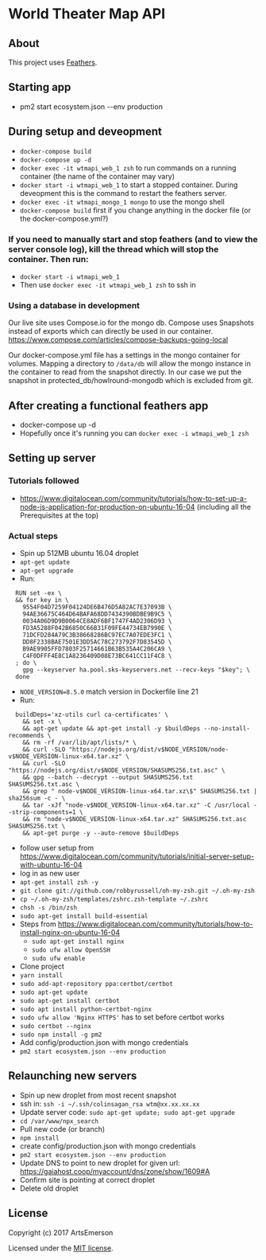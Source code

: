 # World Theater Map API

## About

This project uses [Feathers](http://feathersjs.com).

## Starting app

- pm2 start ecosystem.json --env production

## During setup and deveopment

- `docker-compose build`
- `docker-compose up -d`
- `docker exec -it wtmapi_web_1 zsh` to run commands on a running container (the name of the container may vary)
- `docker start -i wtmapi_web_1` to start a stopped container. During deveopment this is the command to restart the feathers server.
- `docker exec -it wtmapi_mongo_1 mongo` to use the mongo shell
- `docker-compose build` first if you change anything in the docker file (or the docker-compose.yml?)

### If you need to manually start and stop feathers (and to view the server console log), kill the thread which will stop the container. Then run:

- `docker start -i wtmapi_web_1`
- Then use `docker exec -it wtmapi_web_1 zsh` to ssh in

### Using a database in development

Our live site uses Compose.io for the mongo db. Compose uses Snapshots instead of exports which can directly be used in our container. https://www.compose.com/articles/compose-backups-going-local

Our docker-compose.yml file has a settings in the mongo container for volumes. Mapping a directory to `/data/db` will allow the mongo instance in the container to read from the snapshot directly. In our case we put the snapshot in protected_db/howlround-mongodb which is excluded from git.

## After creating a functional feathers app

- docker-compose up -d
- Hopefully once it's running you can ``docker exec -i wtmapi_web_1 zsh``

## Setting up server

### Tutorials followed

- https://www.digitalocean.com/community/tutorials/how-to-set-up-a-node-js-application-for-production-on-ubuntu-16-04 (including all the Prerequisites at the top)

### Actual steps

- Spin up 512MB ubuntu 16.04 droplet
- `apt-get update`
- `apt-get upgrade`
- Run:
```
  RUN set -ex \
  && for key in \
    9554F04D7259F04124DE6B476D5A82AC7E37093B \
    94AE36675C464D64BAFA68DD7434390BDBE9B9C5 \
    0034A06D9D9B0064CE8ADF6BF1747F4AD2306D93 \
    FD3A5288F042B6850C66B31F09FE44734EB7990E \
    71DCFD284A79C3B38668286BC97EC7A07EDE3FC1 \
    DD8F2338BAE7501E3DD5AC78C273792F7D83545D \
    B9AE9905FFD7803F25714661B63B535A4C206CA9 \
    C4F0DFFF4E8C1A8236409D08E73BC641CC11F4C8 \
  ; do \
    gpg --keyserver ha.pool.sks-keyservers.net --recv-keys "$key"; \
  done
```
- `NODE_VERSION=8.5.0` match version in Dockerfile line 21
- Run:
```
  buildDeps='xz-utils curl ca-certificates' \
    && set -x \
    && apt-get update && apt-get install -y $buildDeps --no-install-recommends \
    && rm -rf /var/lib/apt/lists/* \
    && curl -SLO "https://nodejs.org/dist/v$NODE_VERSION/node-v$NODE_VERSION-linux-x64.tar.xz" \
    && curl -SLO "https://nodejs.org/dist/v$NODE_VERSION/SHASUMS256.txt.asc" \
    && gpg --batch --decrypt --output SHASUMS256.txt SHASUMS256.txt.asc \
    && grep " node-v$NODE_VERSION-linux-x64.tar.xz\$" SHASUMS256.txt | sha256sum -c - \
    && tar -xJf "node-v$NODE_VERSION-linux-x64.tar.xz" -C /usr/local --strip-components=1 \
    && rm "node-v$NODE_VERSION-linux-x64.tar.xz" SHASUMS256.txt.asc SHASUMS256.txt \
    && apt-get purge -y --auto-remove $buildDeps
```
- follow user setup from https://www.digitalocean.com/community/tutorials/initial-server-setup-with-ubuntu-16-04
- log in as new user
- `apt-get install zsh -y`
- `git clone git://github.com/robbyrussell/oh-my-zsh.git ~/.oh-my-zsh`
- `cp ~/.oh-my-zsh/templates/zshrc.zsh-template ~/.zshrc`
- `chsh -s /bin/zsh`
- `sudo apt-get install build-essential`
- Steps from https://www.digitalocean.com/community/tutorials/how-to-install-nginx-on-ubuntu-16-04
  - `sudo apt-get install nginx`
  - `sudo ufw allow OpenSSH`
  - `sudo ufw enable`
- Clone project
- `yarn install`
- `sudo add-apt-repository ppa:certbot/certbot`
- `sudo apt-get update`
- `sudo apt-get install certbot`
- `sudo apt install python-certbot-nginx`
- `sudo ufw allow 'Nginx HTTPS'` has to set before certbot works
- `sudo certbot --nginx`
- `sudo npm install -g pm2`
- Add config/production.json with mongo credentials
- `pm2 start ecosystem.json --env production`

## Relaunching new servers

- Spin up new droplet from most recent snapshot
- ssh in: `ssh -i ~/.ssh/colinsagan_rsa wtm@xx.xx.xx.xx`
- Update server code: `sudo apt-get update; sudo apt-get upgrade`
- `cd /var/www/npx_search`
- Pull new code (or branch)
- `npm install`
- create config/production.json with mongo credentials
- `pm2 start ecosystem.json --env production`
- Update DNS to point to new droplet for given url: https://gaiahost.coop/myaccount/dns/zone/show/1609#A
- Confirm site is pointing at correct droplet
- Delete old droplet

## License

Copyright (c) 2017 ArtsEmerson

Licensed under the [MIT license](LICENSE).
